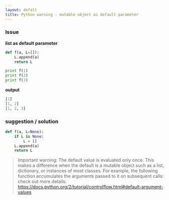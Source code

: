 ```yaml
---
layout: defalt
title: Python warning - mutable object as default parameter
---
```


### Issue
**list as default parameter**

```python
def f(a, L=[]):
    L.append(a)
    return L

print f(1)
print f(2)
print f(3)
```

**output**

```python
[1]
[1, 2]
[1, 2, 3]
```

### suggestion / solution

```python
def f(a, L=None):
    if L is None:
        L = []
    L.append(a)
    return L
```

>Important warning: The default value is evaluated only once. This makes a difference when the default is a mutable object such as a list, dictionary, or instances of most classes. For example, the following function accumulates the arguments passed to it on subsequent calls:
check out more details: https://docs.python.org/2/tutorial/controlflow.html#default-argument-values
